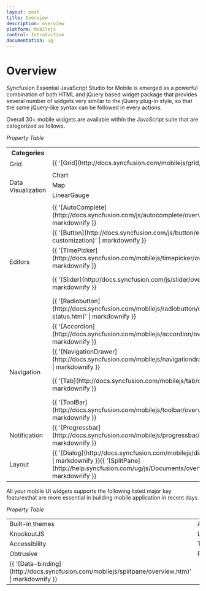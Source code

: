 ```yaml
---
layout: post
title: Overview
description: overview
platform: Mobilejs
control: Introduction
documentation: ug
---
```


# Overview

Syncfusion Essential JavaScript Studio for Mobile is emerged as a powerful combination of both HTML and jQuery based widget package that provides several number of widgets very similar to the jQuery plug-in style, so that the same jQuery-like syntax can be followed in every actions. 

Overall 30+ mobile widgets are available within the JavaScript suite that are categorized as follows.

_Property Table_

<table>
<tr>
<th>
Categories</th><th colspan = "4">
Components</th></tr>
<tr>
<td rowspan = "2">
Grid</td><td colspan = "4">
{{ '[Grid](http://docs.syncfusion.com/mobilejs/grid/overview.htm)' | markdownify }}</td></tr>
<tr>
<td colspan = "4">
</td></tr>
<tr>
<td rowspan = "4">
Data Visualization</td><td>
Chart</td><td colspan = "2">
Barcode</td><td>
RangeNavigator</td></tr>
<tr>
<td>
Map</td><td colspan = "2">
TreeMap</td><td>
RadialGauge</td></tr>
<tr>
<td>
LinearGauge</td><td colspan = "2">
DigitalGauge</td><td>
BulletGraph</td></tr>
<tr>
<td>
</td><td colspan = "3">
</td></tr>
<tr>
<td rowspan = "5">
Editors</td><td>
{{ '[AutoComplete](http://docs.syncfusion.com/js/autocomplete/overview.htm)' | markdownify }}</td><td>
{{ '[NumericTextbox](http://docs.syncfusion.com/js/numerictextbox/behavior-settings.htm)' | markdownify }}</td><td colspan = "2">
{{ '[PasswordTextbox](http://help.syncfusion.com/ug/js/Documents/windowsspecificcustomization.htm)' | markdownify }}</td></tr>
<tr>
<td>
{{ '[Button](http://docs.syncfusion.com/js/button/easy-customization)' | markdownify }}</td><td>
{{ '[DatePicker](http://docs.syncfusion.com/js/datepicker/overview)' | markdownify }}</td><td colspan = "2">
{{ '[TextArea](http://docs.syncfusion.com/mobilejs/textarea/readonly-support)' | markdownify }}</td></tr>
<tr>
<td>
{{ '[TimePicker](http://docs.syncfusion.com/mobilejs/timepicker/overview)' | markdownify }}</td><td>
{{ '[Rating](http://docs.syncfusion.com/mobilejs/rating/overview)' | markdownify }}</td><td colspan = "2">
{{ '[MaskEdit](http://docs.syncfusion.com/mobilejs/maskedit/masking)' | markdownify }}</td></tr>
<tr>
<td>
{{ '[Slider](http://docs.syncfusion.com/js/slider/overview.htm)' | markdownify }}</td><td>
{{ '[Checkbox](http://docs.syncfusion.com/mobilejs/checkbox/overview.htm)' | markdownify }}</td><td colspan = "2">
{{ '[GroupButton](http://docs.syncfusion.com/mobilejs/groupbutton/overview.htm)' | markdownify }}</td></tr>
<tr>
<td>
{{ '[Radiobutton](http://docs.syncfusion.com/mobilejs/radiobutton/checked-status.htm)' | markdownify }}</td><td>
{{ '[Textbox](http://docs.syncfusion.com/mobilejs/textbox/border-support.htm)' | markdownify }}</td><td colspan = "2">
{{ '[ToggleButton](http://docs.syncfusion.com/mobilejs/togglebutton/overview.htm)' | markdownify }}</td></tr>
<tr>
<td rowspan = "4">
Navigation</td><td>
{{ '[Accordion](http://docs.syncfusion.com/mobilejs/accordion/overview.htm)' | markdownify }}</td><td colspan = "2">
{{ '[Menu](http://docs.syncfusion.com/mobilejs/menu/overview.htm)' | markdownify }}</td><td>
</td></tr>
<tr>
<td>
{{ '[NavigationDrawer](http://docs.syncfusion.com/mobilejs/navigationdrawer/overview.htm)' | markdownify }}</td><td colspan = "2">
{{ '[Rotator](http://docs.syncfusion.com/mobilejs/rotator/overview.htm)' | markdownify }}</td><td>
</td></tr>
<tr>
<td>
{{ '[Tab](http://docs.syncfusion.com/mobilejs/tab/overview.htm)' | markdownify }}</td><td colspan = "2">
{{ '[RadialMenu](http://docs.syncfusion.com/mobilejs/radialmenu/overview.htm)' | markdownify }}</td><td>
{{ '[ScrollPanel](http://docs.syncfusion.com/mobilejs/scrollpanel/overview.htm)' | markdownify }}</td></tr>
<tr>
<td>
{{ '[ToolBar](http://docs.syncfusion.com/mobilejs/toolbar/overview.htm)' | markdownify }}</td><td colspan = "2">
{{ '[Header](http://docs.syncfusion.com/mobilejs/headerandfooter/overviewhtm)' | markdownify }}</td><td>
{{ '[Footer](http://docs.syncfusion.com/mobilejs/headerandfooter/overview.htm)' | markdownify }}</td></tr>
<tr>
<td>
Notification</td><td>
{{ '[Progressbar](http://docs.syncfusion.com/mobilejs/progressbar/overview.htm)' | markdownify }}</td><td colspan = "3">
</td></tr>
<tr>
<td>
Layout</td><td>
{{ '[Dialog](http://docs.syncfusion.com/mobilejs/dialog/overview.htm)' | markdownify }}{{ '[SplitPane](http://help.syncfusion.com/ug/js/Documents/overview80.htm)' | markdownify }}</td><td colspan = "2">
{{ '[ListView](http://docs.syncfusion.com/mobilejs/listview/overview.htm)' | markdownify }}</td><td>
{{ '[TileView](http://docs.syncfusion.com/mobilejs/tile/overview.htm)' | markdownify }}</td></tr>
</table>


All your mobile UI widgets supports the following listed major key featuresthat are more essential in building mobile application in recent days.

_Property Table_

<table>
<tr>
<td>
Built-in themes</td><td>
AngularJS</td></tr>
<tr>
<td>
KnockoutJS</td><td>
Localization</td></tr>
<tr>
<td>
Accessibility</td><td>
TypeScript</td></tr>
<tr>
<td>
Obtrusive</td><td>
RequireJS</td></tr>
<tr>
<td>
{{ '[Data-binding](http://docs.syncfusion.com/mobilejs/splitpane/overview.htm)' | markdownify }}</td><td>
</td></tr>
</table>


